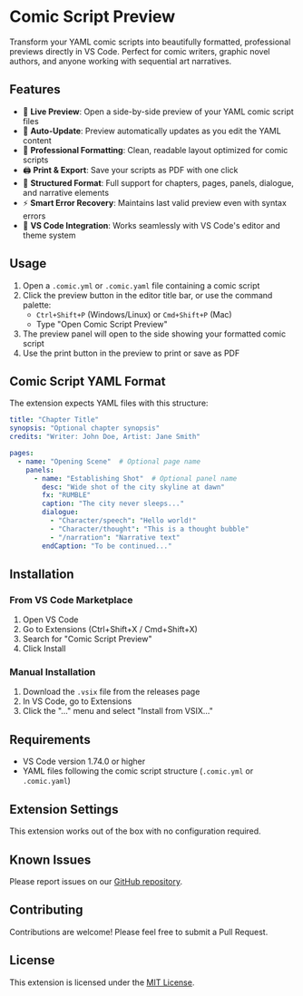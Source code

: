 # Comic Script Preview

Transform your YAML comic scripts into beautifully formatted, professional previews directly in VS Code. Perfect for comic writers, graphic novel authors, and anyone working with sequential art narratives.

## Features

- 📖 **Live Preview**: Open a side-by-side preview of your YAML comic script files
- 🔄 **Auto-Update**: Preview automatically updates as you edit the YAML content
- 🎨 **Professional Formatting**: Clean, readable layout optimized for comic scripts
- 🖨️ **Print & Export**: Save your scripts as PDF with one click
- 📝 **Structured Format**: Full support for chapters, pages, panels, dialogue, and narrative elements
- ⚡ **Smart Error Recovery**: Maintains last valid preview even with syntax errors
- 🎯 **VS Code Integration**: Works seamlessly with VS Code's editor and theme system

## Usage

1. Open a `.comic.yml` or `.comic.yaml` file containing a comic script
2. Click the preview button in the editor title bar, or use the command palette:
   - `Ctrl+Shift+P` (Windows/Linux) or `Cmd+Shift+P` (Mac)
   - Type "Open Comic Script Preview"
3. The preview panel will open to the side showing your formatted comic script
4. Use the print button in the preview to print or save as PDF

## Comic Script YAML Format

The extension expects YAML files with this structure:

```yaml
title: "Chapter Title"
synopsis: "Optional chapter synopsis"
credits: "Writer: John Doe, Artist: Jane Smith"

pages:
  - name: "Opening Scene"  # Optional page name
    panels:
      - name: "Establishing Shot"  # Optional panel name
        desc: "Wide shot of the city skyline at dawn"
        fx: "RUMBLE"
        caption: "The city never sleeps..."
        dialogue:
          - "Character/speech": "Hello world!"
          - "Character/thought": "This is a thought bubble"
          - "/narration": "Narrative text"
        endCaption: "To be continued..."
```

## Installation

### From VS Code Marketplace
1. Open VS Code
2. Go to Extensions (Ctrl+Shift+X / Cmd+Shift+X)
3. Search for "Comic Script Preview"
4. Click Install

### Manual Installation
1. Download the `.vsix` file from the releases page
2. In VS Code, go to Extensions
3. Click the "..." menu and select "Install from VSIX..."

## Requirements

- VS Code version 1.74.0 or higher
- YAML files following the comic script structure (`.comic.yml` or `.comic.yaml`)

## Extension Settings

This extension works out of the box with no configuration required.

## Known Issues

Please report issues on our [GitHub repository](https://github.com/UPDATE-YOUR-USERNAME/comic-script-preview/issues).

## Contributing

Contributions are welcome! Please feel free to submit a Pull Request.

## License

This extension is licensed under the [MIT License](LICENSE).